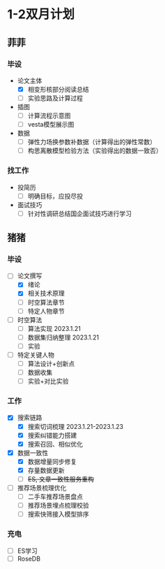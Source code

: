 # 1-2双月计划

## 菲菲

### 毕设
- 论文主体
	+ [x] 相变形核部分阅读总结
	+ [ ] 实验思路及计算过程
- 插图
	+ [ ] 计算流程示意图
	+ [ ] vesta模型展示图
- 数据
	+ [ ] 弹性力场换参数补数据（计算得出的弹性常数）
	+ [ ] 构思离散模型检验方法（实验得出的数据一致否）

### 找工作
- 投简历 
	+ [ ] 明确目标，应投尽投
- 面试技巧
	+ [ ] 针对性调研总结国企面试技巧进行学习

## 猪猪

### 毕设

- [ ] 论文撰写
	+ [x] 绪论
	+ [x] 相关技术原理
	+ [ ] 时空算法章节
	+ [ ] 特定人物章节
- [ ] 时空算法
	+ [ ] 算法实现 2023.1.21
	+ [ ] 数据集归纳整理 2023.1.21
	+ [ ] 实验
- [ ] 特定关键人物
	+ [ ] 算法设计+创新点
	+ [ ] 数据收集
	+ [ ] 实验+对比实验

### 工作

- [x] 搜索链路
	+ [x] 搜索切词梳理 2023.1.21-2023.1.23
	+ [x] 搜索纠错能力搭建
	+ [x] 搜索召回、相似优化
- [x] 数据一致性
	+ [x] 数据增量同步修复
	+ [x] 存量数据更新
	+ [ ] ~~ES, 文章一致性服务重构~~
- [ ] 推荐场景梳理优化
	+ [ ] 二手车推荐场景盘点
	+ [ ] 推荐场景埋点梳理校验
	+ [ ] 搜索快筛接入模型排序

### 充电

- [ ] ES学习
- [ ] RoseDB